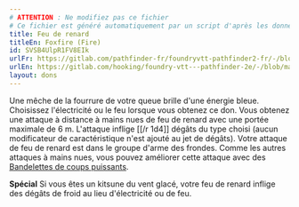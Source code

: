 ```yaml
---
# ATTENTION : Ne modifiez pas ce fichier
# Ce fichier est généré automatiquement par un script d'après les données du module Foundry VTT officiel et de sa traduction
title: Feu de renard
titleEn: Foxfire (Fire)
id: SVSB4UlpR1FV8EIk
urlFr: https://gitlab.com/pathfinder-fr/foundryvtt-pathfinder2-fr/-/blob/master/data/feats/SVSB4UlpR1FV8EIk.htm
urlEn: https://gitlab.com/hooking/foundry-vtt---pathfinder-2e/-/blob/master/packs/data/feats.db/foxfire-fire.json
layout: dons
---
```

Une mêche de la fourrure de votre queue brille d'une énergie bleue. Choisissez l'électricité ou le feu lorsque vous obtenez ce don. Vous obtenez une attaque à distance à mains nues de feu de renard avec une portée maximale de 6 m. L'attaque inflige [[/r 1d4]] dégâts du type choisi (aucun modificateur de caractéristique n'est ajouté au jet de dégâts). Votre attaque de feu de renard est dans le groupe d'arme des frondes. Comme les autres attaques à mains nues, vous pouvez améliorer cette attaque avec des [Bandelettes de coups puissants](../équipements/bandelettes-de-coups-puissants-+1.html).

**Spécial** Si vous êtes un kitsune du vent glacé, votre feu de renard inflige des dégâts de froid au lieu d'électricité ou de feu.
